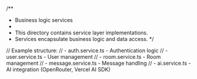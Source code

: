 /**
 * Business logic services
 * 
 * This directory contains service layer implementations.
 * Services encapsulate business logic and data access.
 */

// Example structure:
// - auth.service.ts - Authentication logic
// - user.service.ts - User management
// - room.service.ts - Room management
// - message.service.ts - Message handling
// - ai.service.ts - AI integration (OpenRouter, Vercel AI SDK)
